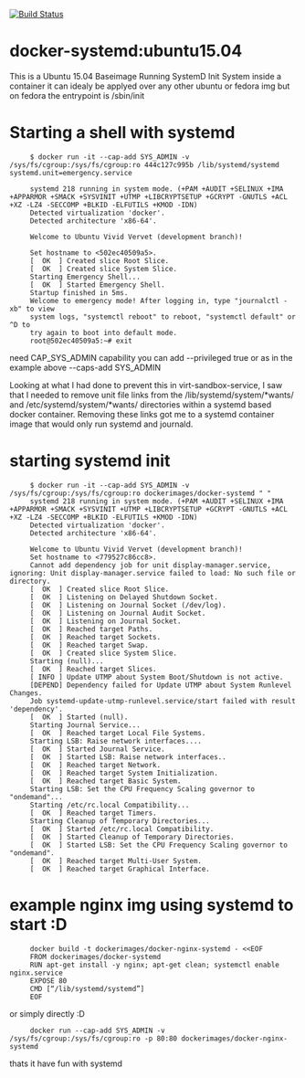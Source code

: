 [![Build Status](https://travis-ci.org/zer0touch/docker-systemd.svg?branch=master)](https://travis-ci.org/zer0touch/docker-systemd)

docker-systemd:ubuntu15.04
=======

This is a Ubuntu 15.04 Baseimage Running SystemD Init System inside a container it can idealy be applyed over any other ubuntu or fedora img but on fedora the entrypoint is /sbin/init

# Starting a shell with systemd

         $ docker run -it --cap-add SYS_ADMIN -v /sys/fs/cgroup:/sys/fs/cgroup:ro 444c127c995b /lib/systemd/systemd   systemd.unit=emergency.service
         
         systemd 218 running in system mode. (+PAM +AUDIT +SELINUX +IMA +APPARMOR +SMACK +SYSVINIT +UTMP +LIBCRYPTSETUP +GCRYPT -GNUTLS +ACL +XZ -LZ4 -SECCOMP +BLKID -ELFUTILS +KMOD -IDN)
         Detected virtualization 'docker'.
         Detected architecture 'x86-64'.
         
         Welcome to Ubuntu Vivid Vervet (development branch)!
         
         Set hostname to <502ec40509a5>.
         [  OK  ] Created slice Root Slice.
         [  OK  ] Created slice System Slice.
         Starting Emergency Shell...
         [  OK  ] Started Emergency Shell.
         Startup finished in 5ms.
         Welcome to emergency mode! After logging in, type "journalctl -xb" to view
         system logs, "systemctl reboot" to reboot, "systemctl default" or ^D to
         try again to boot into default mode.
         root@502ec40509a5:~# exit

need CAP_SYS_ADMIN capability you can add --privileged true or as in the example above --caps-add SYS_ADMIN

Looking at what I had done to prevent this in virt-sandbox-service, I saw that I needed to remove unit file links from the /lib/systemd/system/*wants/ and  /etc/systemd/system/*wants/ directories within a systemd based docker container.  Removing these links got me to a systemd container image that would only run systemd and journald.

# starting systemd init 

         $ docker run -it --cap-add SYS_ADMIN -v /sys/fs/cgroup:/sys/fs/cgroup:ro dockerimages/docker-systemd " "
         systemd 218 running in system mode. (+PAM +AUDIT +SELINUX +IMA +APPARMOR +SMACK +SYSVINIT +UTMP +LIBCRYPTSETUP +GCRYPT -GNUTLS +ACL +XZ -LZ4 -SECCOMP +BLKID -ELFUTILS +KMOD -IDN)
         Detected virtualization 'docker'.
         Detected architecture 'x86-64'.
         
         Welcome to Ubuntu Vivid Vervet (development branch)!
         Set hostname to <779527c86cc8>.
         Cannot add dependency job for unit display-manager.service, ignoring: Unit display-manager.service failed to load: No such file or directory.
         [  OK  ] Created slice Root Slice.
         [  OK  ] Listening on Delayed Shutdown Socket.
         [  OK  ] Listening on Journal Socket (/dev/log).
         [  OK  ] Listening on Journal Audit Socket.
         [  OK  ] Listening on Journal Socket.
         [  OK  ] Reached target Paths.
         [  OK  ] Reached target Sockets.
         [  OK  ] Reached target Swap.
         [  OK  ] Created slice System Slice.
         Starting (null)...
         [  OK  ] Reached target Slices.
         [ INFO ] Update UTMP about System Boot/Shutdown is not active.
         [DEPEND] Dependency failed for Update UTMP about System Runlevel Changes.
         Job systemd-update-utmp-runlevel.service/start failed with result 'dependency'.
         [  OK  ] Started (null).
         Starting Journal Service...
         [  OK  ] Reached target Local File Systems.
         Starting LSB: Raise network interfaces....
         [  OK  ] Started Journal Service.
         [  OK  ] Started LSB: Raise network interfaces..
         [  OK  ] Reached target Network.
         [  OK  ] Reached target System Initialization.
         [  OK  ] Reached target Basic System.
         Starting LSB: Set the CPU Frequency Scaling governor to "ondemand"...
         Starting /etc/rc.local Compatibility...
         [  OK  ] Reached target Timers.
         Starting Cleanup of Temporary Directories...
         [  OK  ] Started /etc/rc.local Compatibility.
         [  OK  ] Started Cleanup of Temporary Directories.
         [  OK  ] Started LSB: Set the CPU Frequency Scaling governor to "ondemand".
         [  OK  ] Reached target Multi-User System.
         [  OK  ] Reached target Graphical Interface.


# example nginx img using systemd to start :D

         docker build -t dockerimages/docker-nginx-systemd - <<EOF
         FROM dockerimages/docker-systemd
         RUN apt-get install -y nginx; apt-get clean; systemctl enable nginx.service
         EXPOSE 80
         CMD [“/lib/systemd/systemd”]
         EOF


or simply directly :D

         docker run --cap-add SYS_ADMIN -v /sys/fs/cgroup:/sys/fs/cgroup:ro -p 80:80 dockerimages/docker-nginx-systemd


thats it have fun with systemd
